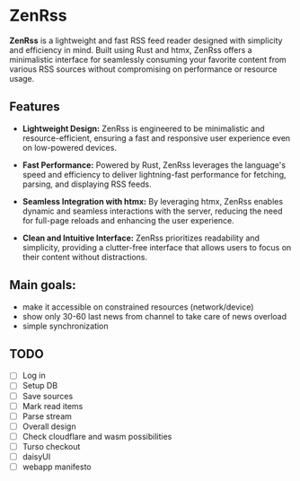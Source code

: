 # ZenRss
**ZenRss** is a lightweight and fast RSS feed reader designed with simplicity and efficiency in mind. Built using Rust and htmx, ZenRss offers a minimalistic interface for seamlessly consuming your favorite content from various RSS sources without compromising on performance or resource usage.

## Features
- **Lightweight Design:** ZenRss is engineered to be minimalistic and resource-efficient, ensuring a fast and responsive user experience even on low-powered devices.

- **Fast Performance:** Powered by Rust, ZenRss leverages the language's speed and efficiency to deliver lightning-fast performance for fetching, parsing, and displaying RSS feeds.

- **Seamless Integration with htmx:** By leveraging htmx, ZenRss enables dynamic and seamless interactions with the server, reducing the need for full-page reloads and enhancing the user experience.

- **Clean and Intuitive Interface:** ZenRss prioritizes readability and simplicity, providing a clutter-free interface that allows users to focus on their content without distractions.

## Main goals:
- make it accessible on constrained resources (network/device)
- show only 30-60 last news from channel to take care of news overload
- simple synchronization


## TODO

- [ ] Log in
- [ ] Setup DB
- [ ] Save sources
- [ ] Mark read items
- [ ] Parse stream
- [ ] Overall design
- [ ] Check cloudflare and wasm possibilities
- [ ] Turso checkout
- [ ] daisyUI
- [ ] webapp manifesto
